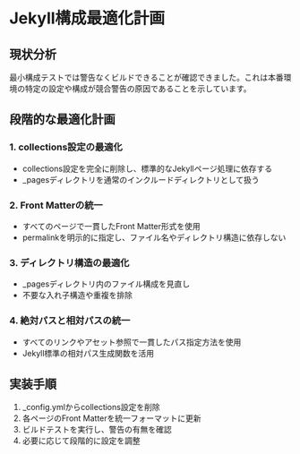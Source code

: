 # Jekyll構成最適化計画

## 現状分析

最小構成テストでは警告なくビルドできることが確認できました。これは本番環境の特定の設定や構成が競合警告の原因であることを示しています。

## 段階的な最適化計画

### 1. collections設定の最適化
- collections設定を完全に削除し、標準的なJekyllページ処理に依存する
- _pagesディレクトリを通常のインクルードディレクトリとして扱う

### 2. Front Matterの統一
- すべてのページで一貫したFront Matter形式を使用
- permalinkを明示的に指定し、ファイル名やディレクトリ構造に依存しない

### 3. ディレクトリ構造の最適化
- _pagesディレクトリ内のファイル構成を見直し
- 不要な入れ子構造や重複を排除

### 4. 絶対パスと相対パスの統一
- すべてのリンクやアセット参照で一貫したパス指定方法を使用
- Jekyll標準の相対パス生成関数を活用

## 実装手順

1. _config.ymlからcollections設定を削除
2. 各ページのFront Matterを統一フォーマットに更新
3. ビルドテストを実行し、警告の有無を確認
4. 必要に応じて段階的に設定を調整
